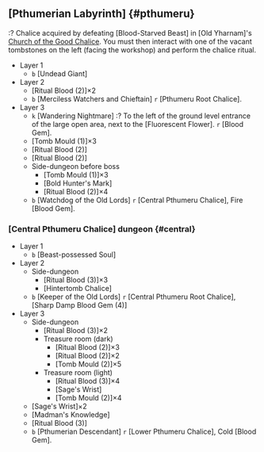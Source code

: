## [Pthumerian Labyrinth] {#pthumeru}
:? Chalice acquired by defeating [Blood-Starved Beast] in [Old Yharnam]'s [Church of the Good Chalice](old_boss). You must then interact with one of the vacant tombstones on the left (facing the workshop) and perform the chalice ritual.

* Layer 1
  - `b` [Undead Giant]
* Layer 2
  - [Ritual Blood (2)]×2
  - `b` [Merciless Watchers and Chieftain]
    `r` [Pthumeru Root Chalice].
* Layer 3
  - `k` [Wandering Nightmare]
    :? To the left of the ground level entrance of the large open area, next to the [Fluorescent Flower].
    `r` [Blood Gem].
  - [Tomb Mould (1)]×3
  - [Ritual Blood (2)]
  - [Ritual Blood (2)]
  * Side-dungeon before boss
    - [Tomb Mould (1)]×3
    - [Bold Hunter's Mark]
    - [Ritual Blood (2)]×4
  - `b` [Watchdog of the Old Lords]
    `r` [Central Pthumeru Chalice], Fire [Blood Gem].
  
### [Central Pthumeru Chalice] dungeon {#central}
* Layer 1
  - `b` [Beast-possessed Soul]
* Layer 2
  * Side-dungeon
    - [Ritual Blood (3)]×3
    - [Hintertomb Chalice]
  - `b` [Keeper of the Old Lords]
    `r` [Central Pthumeru Root Chalice], [Sharp Damp Blood Gem (4)]
* Layer 3
  * Side-dungeon
    - [Ritual Blood (3)]×2
    * Treasure room (dark)
      - [Ritual Blood (2)]×3
      - [Ritual Blood (2)]×2
      - [Tomb Mould (2)]×5
    * Treasure room (light)
      - [Ritual Blood (3)]×4
      - [Sage's Wrist]
      - [Tomb Mould (2)]×4
  - [Sage's Wrist]×2
  - [Madman's Knowledge]
  - [Ritual Blood (3)]
  - `b` [Pthumerian Descendant]
    `r` [Lower Pthumeru Chalice], Cold [Blood Gem].